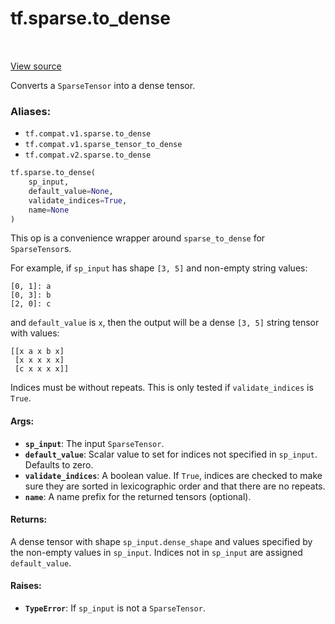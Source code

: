 <div itemscope itemtype="http://developers.google.com/ReferenceObject">
<meta itemprop="name" content="tf.sparse.to_dense" />
<meta itemprop="path" content="Stable" />
</div>

# tf.sparse.to_dense

<!-- Insert buttons -->

<table class="tfo-notebook-buttons tfo-api" align="left">
</table>

<a target="_blank" href="/code/stable/tensorflow/python/ops/sparse_ops.py">View source</a>



<!-- Start diff -->
Converts a `SparseTensor` into a dense tensor.

### Aliases:

* `tf.compat.v1.sparse.to_dense`
* `tf.compat.v1.sparse_tensor_to_dense`
* `tf.compat.v2.sparse.to_dense`


``` python
tf.sparse.to_dense(
    sp_input,
    default_value=None,
    validate_indices=True,
    name=None
)
```



<!-- Placeholder for "Used in" -->

This op is a convenience wrapper around `sparse_to_dense` for `SparseTensor`s.

For example, if `sp_input` has shape `[3, 5]` and non-empty string values:

    [0, 1]: a
    [0, 3]: b
    [2, 0]: c

and `default_value` is `x`, then the output will be a dense `[3, 5]`
string tensor with values:

    [[x a x b x]
     [x x x x x]
     [c x x x x]]

Indices must be without repeats.  This is only
tested if `validate_indices` is `True`.

#### Args:


* <b>`sp_input`</b>: The input `SparseTensor`.
* <b>`default_value`</b>: Scalar value to set for indices not specified in
  `sp_input`.  Defaults to zero.
* <b>`validate_indices`</b>: A boolean value.  If `True`, indices are checked to make
  sure they are sorted in lexicographic order and that there are no repeats.
* <b>`name`</b>: A name prefix for the returned tensors (optional).


#### Returns:

A dense tensor with shape `sp_input.dense_shape` and values specified by
the non-empty values in `sp_input`. Indices not in `sp_input` are assigned
`default_value`.



#### Raises:


* <b>`TypeError`</b>: If `sp_input` is not a `SparseTensor`.